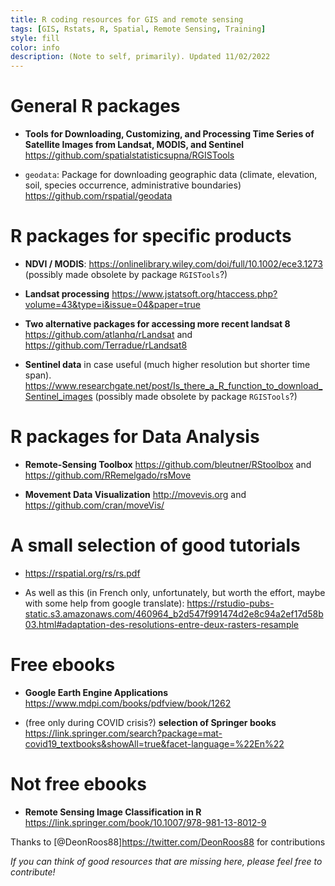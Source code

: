 ```yaml
---
title: R coding resources for GIS and remote sensing
tags: [GIS, Rstats, R, Spatial, Remote Sensing, Training]
style: fill
color: info
description: (Note to self, primarily). Updated 11/02/2022
---
```


# General R packages

* **Tools for Downloading, Customizing, and Processing Time Series of Satellite Images from Landsat, MODIS, and Sentinel** <https://github.com/spatialstatisticsupna/RGISTools>

* `geodata`: Package for downloading geographic data (climate, elevation, soil, species occurrence, administrative boundaries) <https://github.com/rspatial/geodata>

# R packages for specific products

* **NDVI / MODIS**: <https://onlinelibrary.wiley.com/doi/full/10.1002/ece3.1273> (possibly made obsolete by package `RGISTools`?)

* **Landsat processing** <https://www.jstatsoft.org/htaccess.php?volume=43&type=i&issue=04&paper=true>

* **Two alternative packages for accessing more recent landsat 8** <https://github.com/atlanhq/rLandsat> and <https://github.com/Terradue/rLandsat8> 

* **Sentinel data** in case useful (much higher resolution but shorter time span). <https://www.researchgate.net/post/Is_there_a_R_function_to_download_Sentinel_images> (possibly made obsolete by package `RGISTools`?)

# R packages for Data Analysis

* **Remote-Sensing Toolbox** <https://github.com/bleutner/RStoolbox> and <https://github.com/RRemelgado/rsMove>

* **Movement Data Visualization** <http://movevis.org> and <https://github.com/cran/moveVis/>


# A small selection of good tutorials

* <https://rspatial.org/rs/rs.pdf>

* As well as this (in French only, unfortunately, but worth the effort, maybe with some help from google translate): <https://rstudio-pubs-static.s3.amazonaws.com/460964_b2d547f991474d2e8c94a2ef17d58b03.html#adaptation-des-resolutions-entre-deux-rasters-resample>


# Free ebooks

* **Google Earth Engine Applications** <https://www.mdpi.com/books/pdfview/book/1262>

* (free only during COVID crisis?) **selection of Springer books** <https://link.springer.com/search?package=mat-covid19_textbooks&showAll=true&facet-language=%22En%22>


# Not free ebooks

* **Remote Sensing Image Classification in R** <https://link.springer.com/book/10.1007/978-981-13-8012-9>


Thanks to [@DeonRoos88]<https://twitter.com/DeonRoos88> for contributions

*If you can think of good resources that are missing here, please feel free to contribute!*

